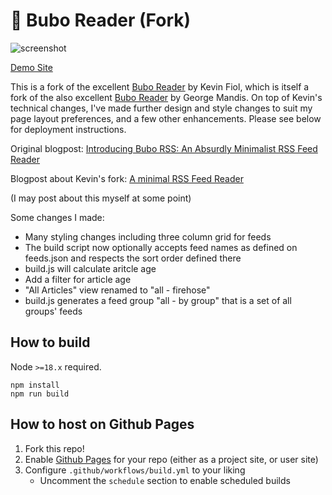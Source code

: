# 🦉 Bubo Reader (Fork)

![screenshot](./demo.png)

[Demo Site](https://kmfd.github.io/rss-reader/)

This is a fork of the excellent [Bubo Reader](https://github.com/kevinfiol/rss-reader) by Kevin Fiol, which is itself a fork of the also excellent [Bubo Reader](https://github.com/georgemandis/bubo-rss) by George Mandis. On top of Kevin's technical changes, I've made further design and style changes to suit my page layout preferences, and a few other enhancements. Please see below for deployment instructions.

Original blogpost: [Introducing Bubo RSS: An Absurdly Minimalist RSS Feed Reader](https://george.mand.is/2019/11/introducing-bubo-rss-an-absurdly-minimalist-rss-feed-reader/)

Blogpost about Kevin's fork: [A minimal RSS Feed Reader](https://kevinfiol.com/blog/a-minimal-rss-feed-reader/)

(I may post about this myself at some point)

Some changes I made:

* Many styling changes including three column grid for feeds
* The build script now optionally accepts feed names as defined on feeds.json and respects the sort order defined there
* build.js will calculate aritcle age
* Add a filter for article age
* "All Articles" view renamed to "all - firehose"
* build.js generates a feed group "all - by group" that is a set of all groups' feeds


## How to build

Node `>=18.x` required.

```shell
npm install
npm run build
```

## How to host on Github Pages

1. Fork this repo!
2. Enable [Github Pages](https://pages.github.com/) for your repo (either as a project site, or user site)
3. Configure `.github/workflows/build.yml` to your liking
    * Uncomment the `schedule` section to enable scheduled builds
